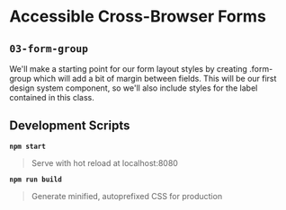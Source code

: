 # Accessible Cross-Browser Forms

## `03-form-group`

We'll make a starting point for our form layout styles by creating .form-group which will add a bit of margin between fields. This will be our first design system component, so we'll also include styles for the label contained in this class.

## Development Scripts

**`npm start`**

> Serve with hot reload at localhost:8080

**`npm run build`**

> Generate minified, autoprefixed CSS for production

